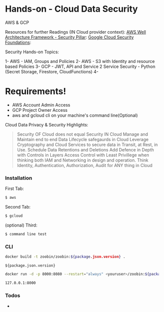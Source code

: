 # Hands-on - Cloud Data Security

AWS & GCP

Resources for further Readings (IN Cloud provider context):
[AWS Well Architecture Framework - Security Pillar](https://d1.awsstatic.com/whitepapers/architecture/AWS-Security-Pillar.pdf):
[Google Cloud Security Foundations](https://services.google.com/fh/files/misc/google-cloud-security-foundations-guide.pdf):

Security Hands-on Topics:

  1- AWS - IAM, Groups and Policies
  2- AWS - S3 with Identity and resource based Policies
  3- GCP - JWT, API and Service 2 Service Security - Python (Secret Storage, Firestore, CloudFunctions)
  4- 

# Requirements!

  - AWS Account Admin Access
  - GCP Project Owner Access
  - aws and gcloud cli on your machine's command line(Optional)


Cloud Data Privacy & Security Highlights:

> Security OF Cloud does not equal Security IN Cloud
> Manage and Maintain end to end Data Lifecycle safegaurds in Cloud
> Leverage Cryptography and Cloud Services to secure data in Transit, at Rest, in Use. 
> Schedule Data Retentions and Deletions
> Add Defence in Depth with Controls in Layers
> Access Control with Least Privillege when thinking both IAM and Networking in design and operation.
> Think Identity, Authentication, Authorization, Audit for ANY thing in Cloud

### Installation

First Tab:
```sh
$ aws
```

Second Tab:
```sh
$ gcloud
```

(optional) Third:
```sh
$ command line test
```

### CLI

```sh
docker build -t zoobin/zoobin:${package.json.version} .
```
 `${package.json.version}`

```sh
docker run -d -p 8000:8080 --restart="always" <youruser>/zoobin:${package.json.version}
```

```sh
127.0.0.1:8000
```

### Todos

 - 
